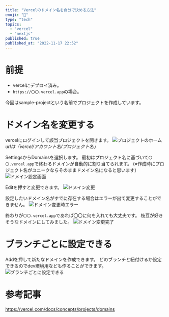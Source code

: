 ```yaml
---
title: "Vercelのドメイン名を自分で決める方法"
emoji: "🚀"
type: "tech"
topics:
  - "vercel"
  - "nextjs"
published: true
published_at: "2022-11-17 22:52"
---
```


# 前提

- vercelにデプロイ済み。
- `https://〇〇.vercel.app`の場合。

今回はsample-projectという名前でプロジェクトを作成しています。

# ドメイン名を変更する

vercelにログインして該当プロジェクトを開きます。
![プロジェクトのホーム](https://storage.googleapis.com/zenn-user-upload/546d5bb49291-20221117.png)
*urlは「vercel/アカウント名/プロジェクト名」*

SettingsからDomainsを選択します。
最初はプロジェクト名に基づいて`〇〇.vercel.app`で終わるドメインが自動的に割り当てられます。
(※作成時にプロジェクト名がユニークならそのままドメイン名になると思います）
![ドメイン設定画面](https://storage.googleapis.com/zenn-user-upload/f9cf6a8cd57c-20221117.png)

Editを押すと変更できます。
![ドメイン変更](https://storage.googleapis.com/zenn-user-upload/5cfad2ed1c30-20221117.png)

設定したいドメイン名がすでに存在する場合はエラーが出て変更することができません。
![ドメイン変更時エラー](https://storage.googleapis.com/zenn-user-upload/dfe51425e1ae-20221117.png)

終わりが`〇〇.vercel.app`であれば〇〇に何を入れても大丈夫です。
枝豆が好きそうなドメインにしてみました。
![ドメイン変更完了](https://storage.googleapis.com/zenn-user-upload/3d14af63b993-20221117.png)

# ブランチごとに設定できる

Addを押して新たなドメインを作成できます。
どのブランチと紐付けるか設定できるのでdev環境用なども作ることができます。
![ブランチごとに設定できる](https://storage.googleapis.com/zenn-user-upload/1b72e6eb95f6-20221117.png)

# 参考記事

https://vercel.com/docs/concepts/projects/domains
